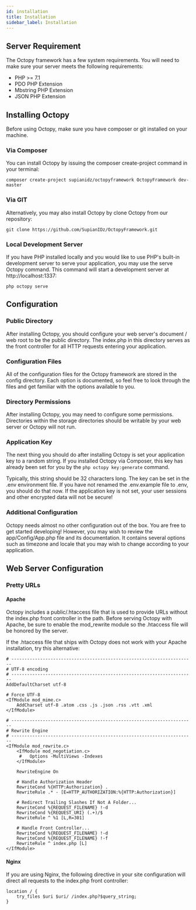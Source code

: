 ```yaml
---
id: installation
title: Installation
sidebar_label: Installation
---
```


## Server Requirement

The Octopy framework has a few system requirements. You will need to make sure your server meets the following requirements:

* PHP >= 7.1
* PDO PHP Extension
* Mbstring PHP Extension
* JSON PHP Extension

## Installing Octopy
Before using Octopy, make sure you have composer or git installed on your machine.

### Via Composer
You can install Octopy by issuing the composer create-project command in your terminal:

```
composer create-project supianidz/octopyframework OctopyFramework dev-master
```

### Via GIT
Alternatively, you may also install Octopy by clone Octopy from our repository:

```
git clone https://github.com/SupianIDz/OctopyFramework.git
```

### Local Development Server
If you have PHP installed locally and you would like to use PHP's built-in development server to serve your application, you may use the serve Octopy command. This command will start a development server at http://localhost:1337:

```
php octopy serve
```

## Configuration
### Public Directory

After installing Octopy, you should configure your web server's document / web root to be the public directory. The index.php in this directory serves as the front controller for all HTTP requests entering your application.

### Configuration Files

All of the configuration files for the Octopy framework are stored in the config directory. Each option is documented, so feel free to look through the files and get familiar with the options available to you.

### Directory Permissions

After installing Octopy, you may need to configure some permissions. Directories within the storage directories should be writable by your web server or Octopy will not run.

### Application Key

The next thing you should do after installing Octopy is set your application key to a random string. If you installed Octopy via Composer, this key has already been set for you by the `php octopy key:generate` command.

Typically, this string should be 32 characters long. The key can be set in the .env environment file. If you have not renamed the .env.example file to .env, you should do that now. If the application key is not set, your user sessions and other encrypted data will not be secure!

### Additional Configuration

Octopy needs almost no other configuration out of the box. You are free to get started developing! However, you may wish to review the app/Config/App.php file and its documentation. It contains several options such as timezone and locale that you may wish to change according to your application.

## Web Server Configuration
### Pretty URLs
#### Apache

Octopy includes a public/.htaccess file that is used to provide URLs without the index.php front controller in the path. Before serving Octopy with Apache, be sure to enable the mod_rewrite module so the .htaccess file will be honored by the server.

If the .htaccess file that ships with Octopy does not work with your Apache installation, try this alternative:

```
# ----------------------------------------------------------------------
# UTF-8 encoding
# ----------------------------------------------------------------------
AddDefaultCharset utf-8

# Force UTF-8
<IfModule mod_mime.c>
    AddCharset utf-8 .atom .css .js .json .rss .vtt .xml
</IfModule>

# ----------------------------------------------------------------------
# Rewrite Engine
# ----------------------------------------------------------------------
<IfModule mod_rewrite.c>
    <IfModule mod_negotiation.c>
     #   Options -MultiViews -Indexes
    </IfModule>

    RewriteEngine On

    # Handle Authorization Header
    RewriteCond %{HTTP:Authorization} .
    RewriteRule .* - [E=HTTP_AUTHORIZATION:%{HTTP:Authorization}]

    # Redirect Trailing Slashes If Not A Folder...
    RewriteCond %{REQUEST_FILENAME} !-d
    RewriteCond %{REQUEST_URI} (.+)/$
    RewriteRule ^ %1 [L,R=301]

    # Handle Front Controller...
    RewriteCond %{REQUEST_FILENAME} !-d
    RewriteCond %{REQUEST_FILENAME} !-f
    RewriteRule ^ index.php [L]
</IfModule>

```

#### Nginx

If you are using Nginx, the following directive in your site configuration will direct all requests to the index.php front controller:

```nginx
location / {
    try_files $uri $uri/ /index.php?$query_string;
}
```